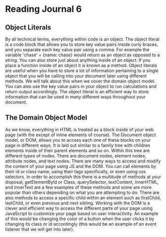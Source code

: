 # Reading Journal 6

## Object Literals

By all technical terms, everything within code is an object. The object literal is a code block that allows you to store key value pairs inside curly braces, and you separate each key value pair using a comma. For example the variable 'chase' = \{name: chase\} would return as an object as opposed to a string. You can also store just about anything inside of an object. If you place a function inside of an object it is known as a method. Object literals are useful when you have to store a lot of information pertaining to a single object that you will be calling into your document later using different methods. We will talk about this when we cover the domain object model. You can also use the key value pairs in your object to run calculations and return output accordingly. The object literal is an efficient way to store information that can be used in many different ways throughout your document.

## The Domain Object Model

As we know, everything in HTML is treated as a block inside of your web page \(with the except of inline elements of course\). The Document object model, or DOM, allows you to access each one of these blocks on your page in different ways. It is laid out similar to a family tree with children elements inside of their parent elements and so on. Within this tree are different types of nodes. There are document nodes, element nodes, attribute nodes, and text nodes. There are many ways to access and modify the content of your page using JS and the DOM. You can call elements by their id or class name, using their tags specifically, or even using css selectors. In order to accomplish this there is a multitude of methods at your disposal; getElementById or Class, querySelector, textContent, innerHTML, and innerText are a few examples of these methods and some are more popular than others depending on what you are attempting to do. There are also methods to access a specific child within an element such as firstChild, lastChild, or even previous and next sibling. Working with the DOM is a clever and efficient way to access the different parts of your page using JavaScript to customize your page based on user interactivity. An example of this would be changing the color of a button when the user clicks it by changing its class or id accordingly \(this would be an example of an event listener that we will get into later\).
